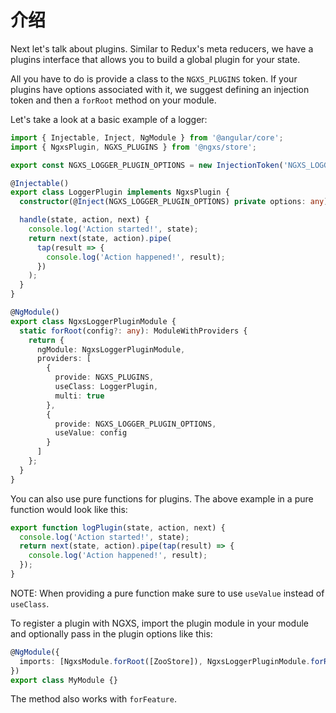 # 介绍

Next let's talk about plugins. Similar to Redux's meta reducers, we have a plugins interface that allows you to build a global plugin for your state.

All you have to do is provide a class to the `NGXS_PLUGINS` token. If your plugins have options associated with it, we suggest defining an injection token and then a `forRoot` method on your module.

Let's take a look at a basic example of a logger:

```typescript
import { Injectable, Inject, NgModule } from '@angular/core';
import { NgxsPlugin, NGXS_PLUGINS } from '@ngxs/store';

export const NGXS_LOGGER_PLUGIN_OPTIONS = new InjectionToken('NGXS_LOGGER_PLUGIN_OPTIONS');

@Injectable()
export class LoggerPlugin implements NgxsPlugin {
  constructor(@Inject(NGXS_LOGGER_PLUGIN_OPTIONS) private options: any) {}

  handle(state, action, next) {
    console.log('Action started!', state);
    return next(state, action).pipe(
      tap(result => {
        console.log('Action happened!', result);
      })
    );
  }
}

@NgModule()
export class NgxsLoggerPluginModule {
  static forRoot(config?: any): ModuleWithProviders {
    return {
      ngModule: NgxsLoggerPluginModule,
      providers: [
        {
          provide: NGXS_PLUGINS,
          useClass: LoggerPlugin,
          multi: true
        },
        {
          provide: NGXS_LOGGER_PLUGIN_OPTIONS,
          useValue: config
        }
      ]
    };
  }
}
```

You can also use pure functions for plugins. The above example in a pure function would look like this:

```typescript
export function logPlugin(state, action, next) {
  console.log('Action started!', state);
  return next(state, action).pipe(tap(result) => {
    console.log('Action happened!', result);
  });
}
```

NOTE: When providing a pure function make sure to use `useValue` instead of `useClass`.

To register a plugin with NGXS, import the plugin module in your module and optionally pass in the plugin options like this:

```typescript
@NgModule({
  imports: [NgxsModule.forRoot([ZooStore]), NgxsLoggerPluginModule.forRoot({})]
})
export class MyModule {}
```

The method also works with `forFeature`.

